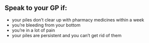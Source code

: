 ## Speak to your GP if:

- your piles don’t clear up with pharmacy medicines within a week 
- you’re bleeding from your bottom
- you’re in a lot of pain
- your piles are persistent and you can’t get rid of them
